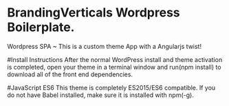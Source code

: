 # BrandingVerticals Wordpress Boilerplate.
Wordpress SPA ~ This is a custom theme App with a Angularjs twist!  


#Install Instructions
After the normal WordPress install and theme activation is completed, open your theme in a terminal window and run(npm install) to download all of the front end dependencies.

#JavaScript ES6
This theme is completely ES2015/ES6 compatible. If you do not have Babel installed, make sure it is installed with npm(-g).


